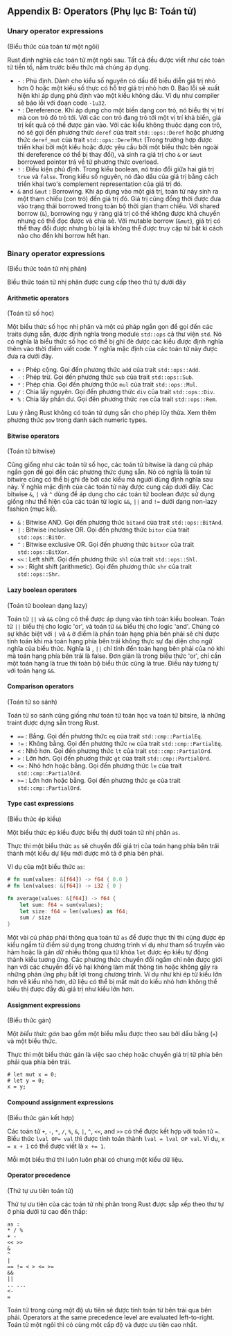 ## Appendix B: Operators (Phụ lục B: Toán tử)

### Unary operator expressions
(Biểu thức của toán tử một ngôi)

Rust định nghĩa các toán tử một ngôi sau. Tất cả đều được viết như các toán tử
tiền tố, nằm trước biểu thức mà chúng áp dụng.

* `-`
  : Phủ định. Dành cho kiểu số nguyên có dấu để biểu diễn giá trị nhỏ hơn 0
    hoặc một kiểu số thực có hỗ trợ giá trị nhỏ hơn 0. Báo lỗi sẽ xuất hiện khi
    áp dụng phủ định vào một kiểu không dấu. Ví dụ như compiler sẽ báo lỗi với
    đoạn code `-1u32`.
* `*`
  : Dereference. Khi áp dụng cho một biến dạng con trỏ, nó
    biểu thị vị trí mà con trỏ đó trỏ tới. Với các con trỏ đang trỏ tới một vị
    trí khả biến, giá trị kết quả có thể được gán vào. Với các kiểu không thuộc
    dạng con trỏ, nó sẽ gọi đến phương thức `deref` của trait `std::ops::Deref`
    hoặc phương thức `deref_mut` của trait `std::ops::DerefMut` (Trong trường
    hợp được triển khai bởi một kiểu hoặc được yêu cầu bởi  một biểu thức bên
    ngoài thì dereference có thể bị thay đổi), và sinh ra giá trị cho `&` or
    `&mut` borrowed pointer trả về từ phương thức overload.
* `!`
  : Điều kiện phủ định. Trong kiểu boolean, nó tráo đổi giữa hai giá trị `true`
    và `false`. Trong kiểu số nguyên, nó đảo dấu của giá trị bằng cách triển
    khai two's complement representation của giá trị đó.
* `&` and `&mut`
  : Borrowing. Khi áp dụng vào một giá trị, toán tử này sinh ra một tham chiếu
    (con trỏ) đến giá trị đó. Giá trị cũng đồng thời được đưa vào trạng thái
    borrowed trong toàn bộ thời gian tham chiếu. Với shared borrow (`&`),
    borrowing ngụ ý ràng giá trị có thể không được khả chuyển nhưng có thể đọc
    được và chia sẻ. Với mutable borrow (`&mut`), giá trị có thể thay đổi được
    nhưng bù lại là không thể được truy cập từ bất kì cách nào cho đến khi
    borrow hết hạn.

### Binary operator expressions
(Biểu thức toán tử nhị phân)

Biểu thức toán tử nhị phân được cung cấp theo thứ tự dưới đây

#### Arithmetic operators
(Toán tử số học)

Một biểu thức số học nhị phân và một cú pháp ngắn gọn để gọi đến các traits
dựng sẵn, được định nghĩa trong module `std::ops` cả thư viện `std`. Nó có
nghĩa là biểu thức số học có thể bị ghi đè được các kiểu được định nghĩa thêm
vào thời điểm viết code. Ý nghĩa mặc định của các toán tử này được đưa ra dưới
đây.

* `+`
  : Phép cộng.
    Gọi đến phương thức `add` của trait `std::ops::Add`.
* `-`
  : Phép trừ.
    Gọi đến phương thức `sub` của trait `std::ops::Sub`.
* `*`
  : Phép chia.
    Gọi đến phương thức `mul` của trait `std::ops::Mul`.
* `/`
  : Chia lấy nguyên.
    Gọi đến phương thức `div` của trait `std::ops::Div`.
* `%`
  : Chia lấy phần dư.
    Gọi đến phương thức `rem` của trait `std::ops::Rem`.

Lưu ý rằng Rust không có toán tử dựng sẵn cho phép lũy thừa. Xem thêm phương
thức `pow` trong danh sách numeric types.

#### Bitwise operators
(Toán tử bitwise)

Cũng giống như các toán tử số học, các toán tử bitwise là dạng cú pháp ngắn
gọn để gọi đến các phương thức dựng sẵn. Nó có nghĩa là toán tử bitwire cũng
có thể bị ghi đè bởi các kiểu mà người dùng định nghĩa sau này. Ý nghĩa mặc
định của các toán tử này được cung cấp dưới đây. Các bitwise `&`, `|` và `^`
dùng để áp dụng cho các toán tử boolean được sử dụng giống như thể hiện của
các toán tử logic `&&`, `||` and `!=` dưới dạng non-lazy fashion (mục kế).

* `&`
  : Bitwise AND.
    Gọi đến phương thức `bitand` của trait `std::ops::BitAnd`.
* `|`
  : Bitwise inclusive OR.
    Gọi đến phương thức `bitor` của trait `std::ops::BitOr`.
* `^`
  : Bitwise exclusive OR.
    Gọi đến phương thức `bitxor` của trait `std::ops::BitXor`.
* `<<`
  : Left shift.
    Gọi đến phương thức `shl` của trait `std::ops::Shl`.
* `>>`
  : Right shift (arithmetic).
    Gọi đến phương thức `shr` của trait `std::ops::Shr`.

#### Lazy boolean operators
(Toán tử boolean dạng lazy)

Toán tử `||` và `&&` cũng có thể được áp dụng vào tính toán kiểu boolean. Toán
tử `||` biểu thị cho logic 'or', và toán tử `&&` biểu thị cho logic 'and'.
Chúng có sự khác biệt với `|` và `&` ở điểm là phần toán hạng phía bên phải sẽ
chỉ được tính toán khi mà toán hạng phía bên trái không thực sự đại diện cho
ngữ nghĩa của biểu thức. Nghĩa là , `||` chỉ tính đến toán hạng bên phải của
nó khi mà toán hạng phía bên trái là false. Đơn giản là trong biểu thức 'or',
chỉ cần một toán hạng là true thì toàn bộ biểu thức cũng là true. Điều này
tương tự với toán hạng `&&`.

#### Comparison operators
(Toán tử so sánh)

Toán tử so sánh cũng giống như toán tử toán học va toán tử bitsire, là những
traint được dựng sẵn trong Rust.

* `==`
  : Bằng.
    Gọi đến phương thức `eq` của trait `std::cmp::PartialEq`.
* `!=`
  : Không bằng.
    Gọi đến phương thức `ne` của trait `std::cmp::PartialEq`.
* `<`
  : Nhỏ hơn.
    Gọi đến phương thức `lt` của trait `std::cmp::PartialOrd`.
* `>`
  : Lớn hơn.
    Gọi đến phương thức `gt` của trait `std::cmp::PartialOrd`.
* `<=`
  : Nhỏ hơn hoặc bằng.
    Gọi đến phương thức `le` của trait `std::cmp::PartialOrd`.
* `>=`
  : Lớn hơn hoặc bằng.
    Gọi đến phương thức `ge` của trait `std::cmp::PartialOrd`.

#### Type cast expressions
(Biểu thức ép kiểu)

Một biểu thức ép kiểu được biểu thị dưới toán tử nhị phân `as`.

Thực thi một biểu thức `as` sẽ chuyển đổi giá trị của toán hạng phía bên trái thành một kiểu dự liệu mới được mô tả ở phía bên phải.

Ví dụ của một biểu thức `as`:

```rust
# fn sum(values: &[f64]) -> f64 { 0.0 }
# fn len(values: &[f64]) -> i32 { 0 }

fn average(values: &[f64]) -> f64 {
    let sum: f64 = sum(values);
    let size: f64 = len(values) as f64;
    sum / size
}
```

Một vài cú pháp phải thông qua toán tử `as` để được thực thì thì cũng được ép
kiểu ngầm từ điểm sử dụng trong chương trình ví dụ như tham số truyền vào hàm
hoặc là gán dữ nhiều thông qua từ khóa `let` được ép kiểu tự động thành kiểu
tương ứng. Các phương thức chuyển đổi ngầm chỉ nên được giới hạn với các chuyển
đổi vô hại không làm mất thông tin hoặc không gây ra những phản ứng phụ bất lợi
trong chương trình. Ví dụ như khi ép từ kiểu lớn hơn về kiểu nhỏ hơn, dữ liệu
có thể bị mất mát do kiểu nhỏ hơn không thể biểu thị được đầy đủ giá trị như
kiểu lớn hơn.

#### Assignment expressions
(Biểu thức gán)

Một *biểu thức gán* bao gồm một biểu mẫu được theo sau bởi dấu bằng (`=`) và
một biểu thức.

Thực thi một biểu thức gán là việc sao chép hoặc chuyển giá trị từ phía bên
phải qua phía bên trái.

```
# let mut x = 0;
# let y = 0;
x = y;
```

#### Compound assignment expressions
(Biểu thức gán kết hợp)

Các toán tử `+`, `-`, `*`, `/`, `%`, `&`, `|`, `^`, `<<`, and `>>` có thể được
kết hợp với toán tử `=`. Biểu thức `lval OP= val` thì được tính toán thành
`lval = lval OP val`. Ví dụ, `x = x + 1` có thể được viết là `x += 1`.

Mỗi một biểu thứ thì luôn luôn phải có chung một kiểu dữ liệu.

#### Operator precedence
(Thứ tự ưu tiên toán tử)

Thứ tự ưu tiên của các toán tử nhị phân trong Rust được sắp xếp theo thư tự ở
phía dưới từ cao đến thấp:

```text
as :
* / %
+ -
<< >>
&
^
|
== != < > <= >=
&&
||
.. ...
<-
=
```

Toán tử trong cùng một độ ưu tiên sẽ được tính toán từ bên trái qua bên phải.
Operators at the same precedence level are evaluated left-to-right. Toán tử một
ngôi thì có cùng một cấp độ và được ưu tiên cao nhất.
